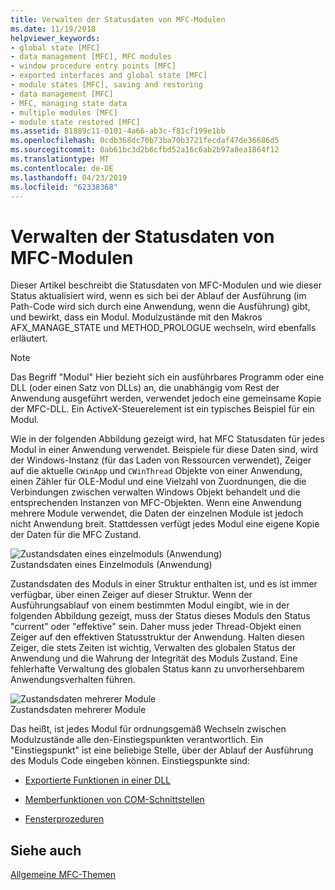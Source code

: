 ```yaml
---
title: Verwalten der Statusdaten von MFC-Modulen
ms.date: 11/19/2018
helpviewer_keywords:
- global state [MFC]
- data management [MFC], MFC modules
- window procedure entry points [MFC]
- exported interfaces and global state [MFC]
- module states [MFC], saving and restoring
- data management [MFC]
- MFC, managing state data
- multiple modules [MFC]
- module state restored [MFC]
ms.assetid: 81889c11-0101-4a66-ab3c-f81cf199e1bb
ms.openlocfilehash: 0cdb368dc70b73ba70b3721fecdaf47de36686d5
ms.sourcegitcommit: 0ab61bc3d2b6cfbd52a16c6ab2b97a8ea1864f12
ms.translationtype: MT
ms.contentlocale: de-DE
ms.lasthandoff: 04/23/2019
ms.locfileid: "62338368"
---
```

# <a name="managing-the-state-data-of-mfc-modules"></a>Verwalten der Statusdaten von MFC-Modulen

Dieser Artikel beschreibt die Statusdaten von MFC-Modulen und wie dieser Status aktualisiert wird, wenn es sich bei der Ablauf der Ausführung (im Path-Code wird sich durch eine Anwendung, wenn die Ausführung) gibt, und bewirkt, dass ein Modul. Modulzustände mit den Makros AFX_MANAGE_STATE und METHOD_PROLOGUE wechseln, wird ebenfalls erläutert.

> [!NOTE]
>  Das Begriff "Modul" Hier bezieht sich ein ausführbares Programm oder eine DLL (oder einen Satz von DLLs) an, die unabhängig vom Rest der Anwendung ausgeführt werden, verwendet jedoch eine gemeinsame Kopie der MFC-DLL. Ein ActiveX-Steuerelement ist ein typisches Beispiel für ein Modul.

Wie in der folgenden Abbildung gezeigt wird, hat MFC Statusdaten für jedes Modul in einer Anwendung verwendet. Beispiele für diese Daten sind, wird der Windows-Instanz (für das Laden von Ressourcen verwendet), Zeiger auf die aktuelle `CWinApp` und `CWinThread` Objekte von einer Anwendung, einen Zähler für OLE-Modul und eine Vielzahl von Zuordnungen, die die Verbindungen zwischen verwalten Windows Objekt behandelt und die entsprechenden Instanzen von MFC-Objekten. Wenn eine Anwendung mehrere Module verwendet, die Daten der einzelnen Module ist jedoch nicht Anwendung breit. Stattdessen verfügt jedes Modul eine eigene Kopie der Daten für die MFC Zustand.

![Zustandsdaten eines einzelmoduls &#40;Anwendung&#41;](../mfc/media/vc387n1.gif "Zustandsdaten eines einzelmoduls &#40;Anwendung&#41;") <br/>
Zustandsdaten eines Einzelmoduls (Anwendung)

Zustandsdaten des Moduls in einer Struktur enthalten ist, und es ist immer verfügbar, über einen Zeiger auf dieser Struktur. Wenn der Ausführungsablauf von einem bestimmten Modul eingibt, wie in der folgenden Abbildung gezeigt, muss der Status dieses Moduls den Status "current" oder "effektive" sein. Daher muss jeder Thread-Objekt einen Zeiger auf den effektiven Statusstruktur der Anwendung. Halten diesen Zeiger, die stets Zeiten ist wichtig, Verwalten des globalen Status der Anwendung und die Wahrung der Integrität des Moduls Zustand. Eine fehlerhafte Verwaltung des globalen Status kann zu unvorhersehbarem Anwendungsverhalten führen.

![Zustandsdaten mehrerer Module](../mfc/media/vc387n2.gif "Zustandsdaten mehrerer Module") <br/>
Zustandsdaten mehrerer Module

Das heißt, ist jedes Modul für ordnungsgemäß Wechseln zwischen Modulzustände alle den-Einstiegspunkten verantwortlich. Ein "Einstiegspunkt" ist eine beliebige Stelle, über der Ablauf der Ausführung des Moduls Code eingeben können. Einstiegspunkte sind:

- [Exportierte Funktionen in einer DLL](../mfc/exported-dll-function-entry-points.md)

- [Memberfunktionen von COM-Schnittstellen](../mfc/com-interface-entry-points.md)

- [Fensterprozeduren](../mfc/window-procedure-entry-points.md)

## <a name="see-also"></a>Siehe auch

[Allgemeine MFC-Themen](../mfc/general-mfc-topics.md)
